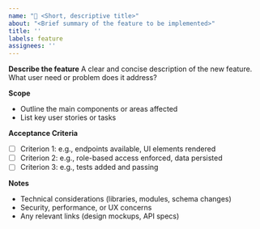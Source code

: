 ```yaml
---
name: "🚀 <Short, descriptive title>"
about: "<Brief summary of the feature to be implemented>"
title: ''
labels: feature
assignees: ''
---
```


**Describe the feature**
A clear and concise description of the new feature. What user need or problem does it address?

**Scope**
- Outline the main components or areas affected
- List key user stories or tasks

**Acceptance Criteria**
- [ ] Criterion 1: e.g., endpoints available, UI elements rendered
- [ ] Criterion 2: e.g., role-based access enforced, data persisted
- [ ] Criterion 3: e.g., tests added and passing

**Notes**
- Technical considerations (libraries, modules, schema changes)
- Security, performance, or UX concerns
- Any relevant links (design mockups, API specs)